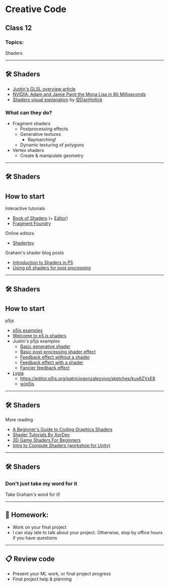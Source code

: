 # Creative Code

## Class 12

### Topics:

Shaders

---

## 🛠️ Shaders

* [Justin's GLSL overview article](https://github.com/cacheflowe/haxademic/blob/master/guides/shaders-intro.md)
* [NVIDIA: Adam and Jamie Paint the Mona Lisa in 80 Milliseconds](https://www.youtube.com/watch?v=WmW6SD-EHVY)
* [Shaders visual explanation](https://typefully.com/DanHollick/gpnhhud) by [@DanHollick](https://twitter.com/DanHollick/status/1603370500306018304)

### What can they do?

* Fragment shaders
  * Postprocessing effects
  * Generative textures
    * Raymarching!
  * Dynamic texturing of polygons
* Vertex shaders
  * Create & manipulate geometry

---

## 🛠️ Shaders

## How to start

Interactive tutorials

* [Book of Shaders](http://thebookofshaders.com/) (+ [Editor](http://editor.thebookofshaders.com/))
* [Fragment Foundry](http://hughsk.io/fragment-foundry/)

Online editors

* [Shadertoy](http://shadertoy.com)

Graham's shader blog posts

* [Introduction to Shaders in P5](https://graha.ms/posts/blog/2022-11-01-introduction-to-shaders-in-p5/)
* [Using p5 shaders for post processing](https://graha.ms/posts/blog/2022-11-10-using-p5-shaders-for-post-processing/)

---

## 🛠️ Shaders

## How to start

p5js

* [p5js examples](https://github.com/aferriss/p5jsShaderExamples)
* [Welcome to p5.js shaders](https://itp-xstory.github.io/p5js-shaders/)
* Justin's p5js examples
  * [Basic generative shader](https://editor.p5js.org/cacheflowe/sketches/ml0ubsQhB)
  * [Basic post-processing shader effect](https://editor.p5js.org/cacheflowe/sketches/xIU6cbKvm)
  * [Feedback effect without a shader](https://editor.p5js.org/cacheflowe/sketches/RMfzMUdhc)
  * [Feedback effect with a shader](https://editor.p5js.org/cacheflowe/sketches/TKFuqnxVE)
  * [Fancier feedback effect](https://editor.p5js.org/cacheflowe/sketches/8aCDXu1cU)
* [Lygia](https://lygia.xyz/)
  * https://editor.p5js.org/patriciogonzalezvivo/sketches/kux6ZVxE8
  * [w/p5js](https://editor.p5js.org/patriciogonzalezvivo/sketches)

---

## 🛠️ Shaders

More reading

* [A Beginner's Guide to Coding Graphics Shaders](https://gamedevelopment.tutsplus.com/tutorials/a-beginners-guide-to-coding-graphics-shaders--cms-23313)
* [Shader Tutorials By XorDev](https://www.getrevue.co/profile/xordev)
* [3D Game Shaders For Beginners](https://github.com/lettier/3d-game-shaders-for-beginners)
* [Intro to Compute Shaders (workshop for Unity)](https://paprika.studio/workshops/compute/index.html)

---

## 🛠️ Shaders

### Don't just take my word for it

Take Graham's word for it!

---

## 📝 Homework:

* Work on your final project
* I can stay late to talk about your project. Otherwise, stop by office hours if you have questions

---

## 📋 Review code

* Present your ML work, or final project progress
* Final project help & planning
